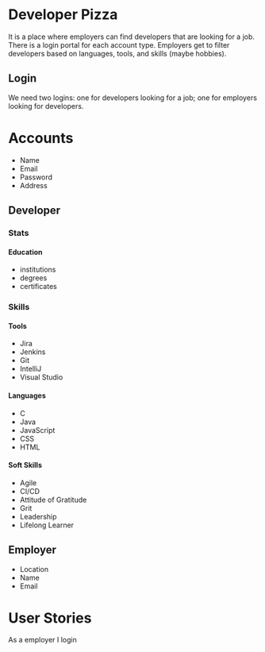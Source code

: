 # Developer Pizza

It is a place where employers can find developers that are looking for a job.
There is a login portal for each account type. Employers get to filter developers
based on languages, tools, and skills (maybe hobbies). 

## Login

We need two logins: one for developers looking for a job;
one for employers looking for developers.


# Accounts
- Name
- Email
- Password
- Address

## Developer

### Stats

#### Education
- institutions
- degrees
- certificates

### Skills

#### Tools
- Jira
- Jenkins
- Git
- IntelliJ
- Visual Studio

#### Languages
- C
- Java
- JavaScript
- CSS
- HTML

#### Soft Skills
- Agile
- CI/CD
- Attitude of Gratitude
- Grit
- Leadership
- Lifelong Learner

## Employer
- Location
- Name
- Email

# User Stories

As a employer I login